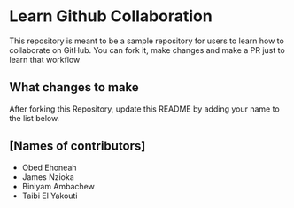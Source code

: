 # Learn Github Collaboration
This repository is meant to be a sample repository for users to learn how to collaborate on GitHub. You can fork it, make changes and make a PR just to learn that workflow

## What changes to make
After forking this Repository, update this README by adding your name to the list below. 

## [Names of contributors]
- Obed Ehoneah
- James Nzioka
- Biniyam Ambachew
- Taibi El Yakouti
